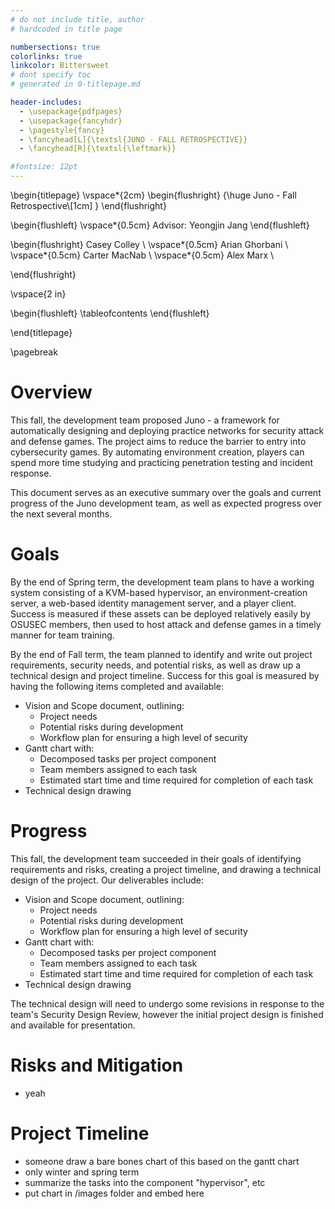 ```yaml
---
# do not include title, author
# hardcoded in title page

numbersections: true
colorlinks: true
linkcolor: Bittersweet
# dont specify toc
# generated in 0-titlepage.md

header-includes:
  - \usepackage{pdfpages}
  - \usepackage{fancyhdr}
  - \pagestyle{fancy}
  - \fancyhead[L]{\textsl{JUNO - FALL RETROSPECTIVE}}
  - \fancyhead[R]{\textsl{\leftmark}}

#fontsize: 12pt
---
```



\begin{titlepage}
  \vspace*{2cm}
  \begin{flushright}
  {\huge
    Juno - Fall Retrospective\\[1cm]
  }
  \end{flushright}

  \begin{flushleft}
    \vspace*{0.5cm}
    Advisor: Yeongjin Jang
  \end{flushleft}
  
  \begin{flushright}
  Casey Colley \\
  \vspace*{0.5cm}
  Arian Ghorbani \\
  \vspace*{0.5cm}
  Carter MacNab \\
  \vspace*{0.5cm}
  Alex Marx \\

  \end{flushright}

  \vspace{2 in}

  \begin{flushleft}
    \tableofcontents
  \end{flushleft}

\end{titlepage}

\pagebreak


# Overview

This fall, the development team proposed Juno - a framework for automatically designing and deploying practice networks for security attack and defense games. The project aims to reduce the barrier to entry into cybersecurity games. By automating environment creation, players can spend more time studying and practicing penetration testing and incident response.

This document serves as an executive summary over the goals and current progress of the Juno development team, as well as expected progress over the next several months.

# Goals

By the end of Spring term, the development team plans to have a working system consisting of a KVM-based hypervisor, an environment-creation server, a web-based identity management server, and a player client. Success is measured if these assets can be deployed relatively easily by OSUSEC members, then used to host attack and defense games in a timely manner for team training.

By the end of Fall term, the team planned to identify and write out project requirements, security needs, and potential risks, as well as draw up a technical design and project timeline. Success for this goal is measured by having the following items completed and available:

- Vision and Scope document, outlining:
  - Project needs
  - Potential risks during development
  - Workflow plan for ensuring a high level of security
- Gantt chart with:
  - Decomposed tasks per project component
  - Team members assigned to each task
  - Estimated start time and time required for completion of each task
- Technical design drawing

# Progress

This fall, the development team succeeded in their goals of identifying requirements and risks, creating a project timeline, and drawing a technical design of the project. Our deliverables include:

- Vision and Scope document, outlining:
  - Project needs
  - Potential risks during development
  - Workflow plan for ensuring a high level of security
- Gantt chart with:
  - Decomposed tasks per project component
  - Team members assigned to each task
  - Estimated start time and time required for completion of each task
- Technical design drawing

The technical design will need to undergo some revisions in response to the team's Security Design Review, however the initial project design is finished and available for presentation.

# Risks and Mitigation

- yeah

# Project Timeline

- someone draw a bare bones chart of this based on the gantt chart
- only winter and spring term
- summarize the tasks into the component "hypervisor", etc
- put chart in /images folder and embed here
